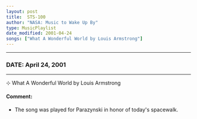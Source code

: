 ```yaml
---
layout: post
title:  STS-100
author: "NASA: Music to Wake Up By"
type: MusicPlaylist
date_modified: 2001-04-24
songs: ["What A Wonderful World by Louis Armstrong"]
---
```


----
### DATE: April 24, 2001
----
⊹ What A Wonderful World by Louis Armstrong

#### Comment:
* The song was played for Parazynski in honor of today's spacewalk.



<br/>
<center>
	<a target="_blank"
	   href="https://twitter.com/intent/tweet?hashtags=Space,NASA,Playlist,NASAWakeupCalls,SpaceProgram&text={{ page.author}}, '{{ page.songs.first }}' {{ page.title }}, {{ page.date | date: '%B %d, %Y' }}. {{ site.url }}{{ page.url }} @nasawakeupcalls">
	   <i class="fab fa-twitter" alt="Tweet this page" style="font-size: 1.3em;"></i>
	</a>
	&nbsp; 	<i class="fas fa-user-astronaut" style="font-size: 1.5em;"></i> &nbsp;
    <a type="amzn" search="'What A Wonderful World by Louis Armstrong'" category="popular music">
        <i class="fab fa-amazon" style="font-size: 1.3em;"></i>
    </a>
</center>
